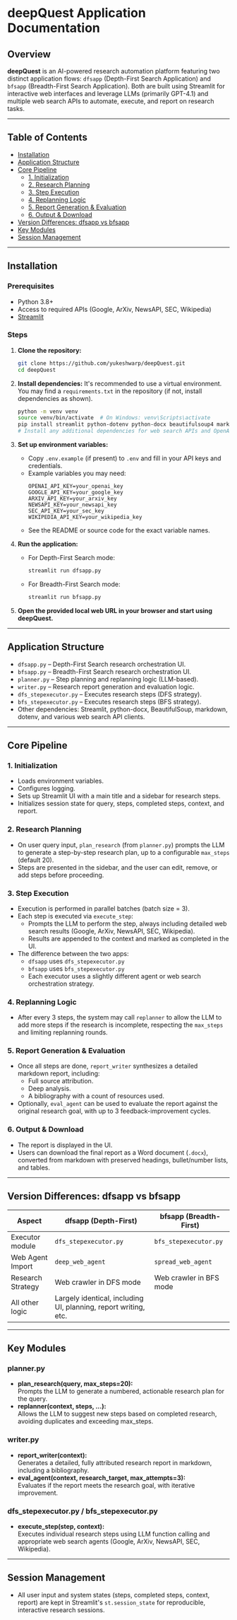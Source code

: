 # deepQuest Application Documentation

## Overview

**deepQuest** is an AI-powered research automation platform featuring two distinct application flows: `dfsapp` (Depth-First Search Application) and `bfsapp` (Breadth-First Search Application). Both are built using Streamlit for interactive web interfaces and leverage LLMs (primarily GPT-4.1) and multiple web search APIs to automate, execute, and report on research tasks.

---

## Table of Contents

- [Installation](#installation)
- [Application Structure](#application-structure)
- [Core Pipeline](#core-pipeline)
  - [1. Initialization](#1-initialization)
  - [2. Research Planning](#2-research-planning)
  - [3. Step Execution](#3-step-execution)
  - [4. Replanning Logic](#4-replanning-logic)
  - [5. Report Generation & Evaluation](#5-report-generation--evaluation)
  - [6. Output & Download](#6-output--download)
- [Version Differences: dfsapp vs bfsapp](#version-differences-dfsapp-vs-bfsapp)
- [Key Modules](#key-modules)
- [Session Management](#session-management)
---

## Installation

### Prerequisites

- Python 3.8+
- Access to required APIs (Google, ArXiv, NewsAPI, SEC, Wikipedia)
- [Streamlit](https://streamlit.io/)

### Steps

1. **Clone the repository:**
   ```bash
   git clone https://github.com/yukeshwarp/deepQuest.git
   cd deepQuest
   ```

2. **Install dependencies:**
   It's recommended to use a virtual environment. You may find a `requirements.txt` in the repository (if not, install dependencies as shown).
   ```bash
   python -m venv venv
   source venv/bin/activate  # On Windows: venv\Scripts\activate
   pip install streamlit python-dotenv python-docx beautifulsoup4 markdown
   # Install any additional dependencies for web search APIs and OpenAI or compatible LLM client
   ```

3. **Set up environment variables:**
   - Copy `.env.example` (if present) to `.env` and fill in your API keys and credentials.
   - Example variables you may need:
     ```
     OPENAI_API_KEY=your_openai_key
     GOOGLE_API_KEY=your_google_key
     ARXIV_API_KEY=your_arxiv_key
     NEWSAPI_KEY=your_newsapi_key
     SEC_API_KEY=your_sec_key
     WIKIPEDIA_API_KEY=your_wikipedia_key
     ```
   - See the README or source code for the exact variable names.

4. **Run the application:**
   - For Depth-First Search mode:
     ```bash
     streamlit run dfsapp.py
     ```
   - For Breadth-First Search mode:
     ```bash
     streamlit run bfsapp.py
     ```

5. **Open the provided local web URL in your browser and start using deepQuest.**

---

## Application Structure

- `dfsapp.py` – Depth-First Search research orchestration UI.
- `bfsapp.py` – Breadth-First Search research orchestration UI.
- `planner.py` – Step planning and replanning logic (LLM-based).
- `writer.py` – Research report generation and evaluation logic.
- `dfs_stepexecutor.py` – Executes research steps (DFS strategy).
- `bfs_stepexecutor.py` – Executes research steps (BFS strategy).
- Other dependencies: Streamlit, python-docx, BeautifulSoup, markdown, dotenv, and various web search API clients.

---

## Core Pipeline

### 1. Initialization

- Loads environment variables.
- Configures logging.
- Sets up Streamlit UI with a main title and a sidebar for research steps.
- Initializes session state for query, steps, completed steps, context, and report.

### 2. Research Planning

- On user query input, `plan_research` (from `planner.py`) prompts the LLM to generate a step-by-step research plan, up to a configurable `max_steps` (default 20).
- Steps are presented in the sidebar, and the user can edit, remove, or add steps before proceeding.

### 3. Step Execution

- Execution is performed in parallel batches (batch size = 3).
- Each step is executed via `execute_step`:
  - Prompts the LLM to perform the step, always including detailed web search results (Google, ArXiv, NewsAPI, SEC, Wikipedia).
  - Results are appended to the context and marked as completed in the UI.
- The difference between the two apps:
  - `dfsapp` uses `dfs_stepexecutor.py`
  - `bfsapp` uses `bfs_stepexecutor.py`
  - Each executor uses a slightly different agent or web search orchestration strategy.

### 4. Replanning Logic

- After every 3 steps, the system may call `replanner` to allow the LLM to add more steps if the research is incomplete, respecting the `max_steps` and limiting replanning rounds.

### 5. Report Generation & Evaluation

- Once all steps are done, `report_writer` synthesizes a detailed markdown report, including:
  - Full source attribution.
  - Deep analysis.
  - A bibliography with a count of resources used.
- Optionally, `eval_agent` can be used to evaluate the report against the original research goal, with up to 3 feedback-improvement cycles.

### 6. Output & Download

- The report is displayed in the UI.
- Users can download the final report as a Word document (`.docx`), converted from markdown with preserved headings, bullet/number lists, and tables.

---

## Version Differences: dfsapp vs bfsapp

| Aspect            | dfsapp (Depth-First)                 | bfsapp (Breadth-First)                  |
|-------------------|--------------------------------------|-----------------------------------------|
| Executor module   | `dfs_stepexecutor.py`                | `bfs_stepexecutor.py`                   |
| Web Agent Import  | `deep_web_agent`                     | `spread_web_agent`                      |
| Research Strategy | Web crawler in DFS mode              | Web crawler in BFS mode                 |
| All other logic   | Largely identical, including UI, planning, report writing, etc.                 |

---

## Key Modules

### planner.py

- **plan_research(query, max_steps=20):**  
  Prompts the LLM to generate a numbered, actionable research plan for the query.
- **replanner(context, steps, ...):**  
  Allows the LLM to suggest new steps based on completed research, avoiding duplicates and exceeding max_steps.

### writer.py

- **report_writer(context):**  
  Generates a detailed, fully attributed research report in markdown, including a bibliography.
- **eval_agent(context, research_target, max_attempts=3):**  
  Evaluates if the report meets the research goal, with iterative improvement.

### dfs_stepexecutor.py / bfs_stepexecutor.py

- **execute_step(step, context):**  
  Executes individual research steps using LLM function calling and appropriate web search agents (Google, ArXiv, NewsAPI, SEC, Wikipedia).

---

## Session Management

- All user input and system states (steps, completed steps, context, report) are kept in Streamlit's `st.session_state` for reproducible, interactive research sessions.
